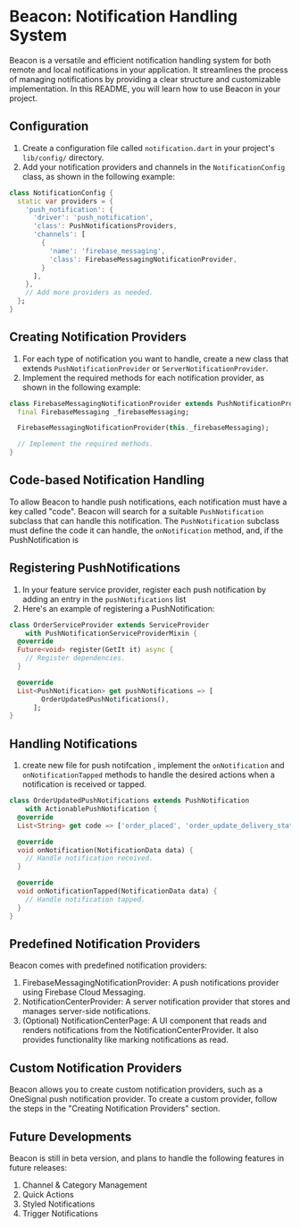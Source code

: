 # Beacon: Notification Handling System

Beacon is a versatile and efficient notification handling system for both remote and local notifications in your application. It streamlines the process of managing notifications by providing a clear structure and customizable implementation. In this README, you will learn how to use Beacon in your project.

 
## Configuration

1.  Create a configuration file called `notification.dart` in your project's `lib/config/` directory.
2.  Add your notification providers and channels in the `NotificationConfig` class, as shown in the following example:

```dart
class NotificationConfig {
  static var providers = {
    'push_notification': {
      'driver': 'push_notification',
      'class': PushNotificationsProviders,
      'channels': [
        {
          'name': 'firebase_messaging',
          'class': FirebaseMessagingNotificationProvider,
        }
      ],
    },
    // Add more providers as needed.
  };
}
```

## Creating Notification Providers

1.  For each type of notification you want to handle, create a new class that extends `PushNotificationProvider` or `ServerNotificationProvider`.
2.  Implement the required methods for each notification provider, as shown in the following example:

```dart
class FirebaseMessagingNotificationProvider extends PushNotificationProvider {
  final FirebaseMessaging _firebaseMessaging;

  FirebaseMessagingNotificationProvider(this._firebaseMessaging);

  // Implement the required methods.
}
```

## Code-based Notification Handling

To allow Beacon to handle push notifications, each notification must have a key called "code". Beacon will search for a suitable `PushNotification` subclass that can handle this notification. The `PushNotification` subclass must define the code it can handle, the `onNotification` method, and, if the PushNotification is


## Registering PushNotifications

1.  In your feature service provider, register each push notification  by adding an entry in the `pushNotifications` list
2.   Here's an example of registering a PushNotification:
```dart
class OrderServiceProvider extends ServiceProvider
    with PushNotificationServiceProviderMixin {
  @override
  Future<void> register(GetIt it) async {
    // Register dependencies.
  }

  @override
  List<PushNotification> get pushNotifications => [
        OrderUpdatedPushNotifications(),
      ];
}
```

## Handling Notifications

1.  create new file for push notifcation , implement the `onNotification` and `onNotificationTapped` methods to handle the desired actions when a notification is received or tapped.


```dart
class OrderUpdatedPushNotifications extends PushNotification
    with ActionablePushNotification {
  @override
  List<String> get code => ['order_placed', 'order_update_delivery_status'];

  @override
  void onNotification(NotificationData data) {
    // Handle notification received.
  }

  @override
  void onNotificationTapped(NotificationData data) {
    // Handle notification tapped.
  }
}
```

## Predefined Notification Providers

Beacon comes with predefined notification providers:

1.  FirebaseMessagingNotificationProvider: A push notifications provider using Firebase Cloud Messaging.
2.  NotificationCenterProvider: A server notification provider that stores and manages server-side notifications.
3.  (Optional) NotificationCenterPage: A UI component that reads and renders notifications from the NotificationCenterProvider. It also provides functionality like marking notifications as read.


## Custom Notification Providers

Beacon allows you to create custom notification providers, such as a OneSignal push notification provider. To create a custom provider, follow the steps in the "Creating Notification Providers" section.


## Future Developments

Beacon is still in beta version, and plans to handle the following features in future releases:

1.  Channel & Category Management
2.  Quick Actions
3.  Styled Notifications
4.  Trigger Notifications
